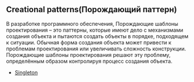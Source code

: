## Creational patterns(Порождающий паттерн)

В разработке программного обеспечения, Порождающие шаблоны проектирования – это паттерны, которые имеют дело с механизмами создания объекта и пытаются создать объекты в порядке, подходящем к ситуации. Обычная форма создания объекта может привести к проблемам проектирования или увеличивать сложность конструкции. Порождающие шаблоны проектирования решают эту проблему, определённым образом контролируя процесс создания объекта.

- [Singleton](./creational-pattern-singleton/README.md)
